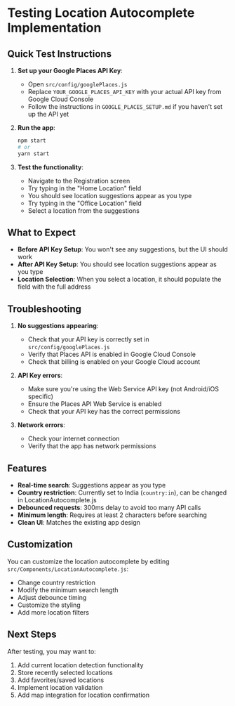 # Testing Location Autocomplete Implementation

## Quick Test Instructions

1. **Set up your Google Places API Key**:

   - Open `src/config/googlePlaces.js`
   - Replace `YOUR_GOOGLE_PLACES_API_KEY` with your actual API key from Google Cloud Console
   - Follow the instructions in `GOOGLE_PLACES_SETUP.md` if you haven't set up the API yet

2. **Run the app**:

   ```bash
   npm start
   # or
   yarn start
   ```

3. **Test the functionality**:
   - Navigate to the Registration screen
   - Try typing in the "Home Location" field
   - You should see location suggestions appear as you type
   - Try typing in the "Office Location" field
   - Select a location from the suggestions

## What to Expect

- **Before API Key Setup**: You won't see any suggestions, but the UI should work
- **After API Key Setup**: You should see location suggestions appear as you type
- **Location Selection**: When you select a location, it should populate the field with the full address

## Troubleshooting

1. **No suggestions appearing**:

   - Check that your API key is correctly set in `src/config/googlePlaces.js`
   - Verify that Places API is enabled in Google Cloud Console
   - Check that billing is enabled on your Google Cloud account

2. **API Key errors**:

   - Make sure you're using the Web Service API key (not Android/iOS specific)
   - Ensure the Places API Web Service is enabled
   - Check that your API key has the correct permissions

3. **Network errors**:
   - Check your internet connection
   - Verify that the app has network permissions

## Features

- **Real-time search**: Suggestions appear as you type
- **Country restriction**: Currently set to India (`country:in`), can be changed in LocationAutocomplete.js
- **Debounced requests**: 300ms delay to avoid too many API calls
- **Minimum length**: Requires at least 2 characters before searching
- **Clean UI**: Matches the existing app design

## Customization

You can customize the location autocomplete by editing `src/Components/LocationAutocomplete.js`:

- Change country restriction
- Modify the minimum search length
- Adjust debounce timing
- Customize the styling
- Add more location filters

## Next Steps

After testing, you may want to:

1. Add current location detection functionality
2. Store recently selected locations
3. Add favorites/saved locations
4. Implement location validation
5. Add map integration for location confirmation
